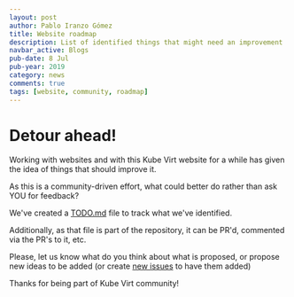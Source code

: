```yaml
---
layout: post
author: Pablo Iranzo Gómez
title: Website roadmap
description: List of identified things that might need an improvement
navbar_active: Blogs
pub-date: 8 Jul
pub-year: 2019
category: news
comments: true
tags: [website, community, roadmap]
---
```


# Detour ahead!

Working with websites and with this Kube Virt website for a while has given the idea of things that should improve it.

As this is a community-driven effort, what could better do rather than ask YOU for feedback?

We've created a [TODO.md](https://github.com/kubevirt/kubevirt.github.io/blob/source/TODO.md) file to track what we've identified.

Additionally, as that file is part of the repository, it can be PR'd, commented via the PR's to it, etc.

Please, let us know what do you think about what is proposed, or propose new ideas to be added (or create [new issues](https://github.com/kubevirt/kubevirt.github.io/issues/new) to have them added)

Thanks for being part of Kube Virt community!
